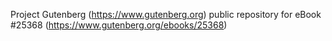 Project Gutenberg (https://www.gutenberg.org) public repository for eBook #25368 (https://www.gutenberg.org/ebooks/25368)
